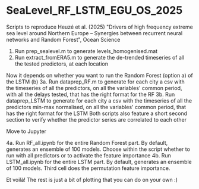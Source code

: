 # SeaLevel_RF_LSTM_EGU_OS_2025
Scripts to reproduce Heuzé et al. (2025) "Drivers of high frequency extreme sea level around Northern Europe – Synergies between recurrent neural networks and Random Forest", Ocean Science

1. Run prep_sealevel.m to generate levels_homogenised.mat
2. Run extract_fromERA5.m to generate the de-trended timeseries of all the tested predictors, at each location
   
Now it depends on whether you want to run the Random Forest (option a) of the LSTM (b)
3a. Run dataprep_RF.m to generate for each city a csv with the timeseries of all the predictors, on all the variables' common period, with all the delays tested, that has the right format for the RF
3b. Run dataprep_LSTM to generate for each city a csv with the timeseries of all the predictors min-max normalised, on all the variables' common period, that has the right format for the LSTM
Both scripts also feature a short second section to verify whether the predictor series are correlated to each other

Move to Jupyter

4a. Run RF_all.ipynb for the entire Random Forest part. By default, generates an ensemble of 100 models. Choose within the script whether to run with all predictors or to activate the feature importance
4b. Run LSTM_all.ipynb for the entire LSTM part. By default, generates an ensemble of 100 models. Third cell does the permutation feature importance.

Et voilà! The rest is just a bit of plotting that you can do on your own :)
